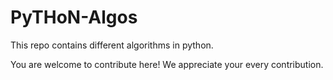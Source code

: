 # PyTHoN-Algos
This repo contains different algorithms in python.

You are welcome to contribute here!
We appreciate your every contribution.
